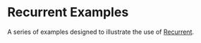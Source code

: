 # Recurrent Examples

A series of examples designed to illustrate the use of [Recurrent](https://github.com/jeremykross/recurrent).
